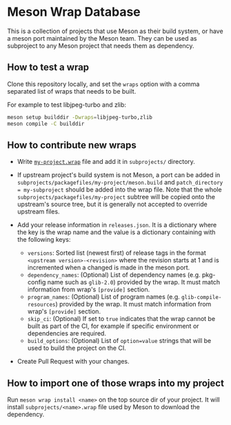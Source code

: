 # Meson Wrap Database

This is a collection of projects that use Meson as their build system, or have
a meson port maintained by the Meson team. They can be used as subproject to
any Meson project that needs them as dependency.

## How to test a wrap

Clone this repository locally, and set the `wraps` option with a comma separated
list of wraps that needs to be built.

For example to test libjpeg-turbo and zlib:
```sh
meson setup builddir -Dwraps=libjpeg-turbo,zlib
meson compile -C builddir
```

## How to contribute new wraps

- Write [`my-project.wrap`](https://mesonbuild.com/Wrap-dependency-system-manual.html)
  file and add it in `subprojects/` directory.

- If upstream project's build system is not Meson, a port can be added in
  `subprojects/packagefiles/my-project/meson.build` and
  `patch_directory = my-subproject` should be added into the wrap file.
  Note that the whole `subprojects/packagefiles/my-project` subtree will be
  copied onto the upstream's source tree, but it is generally not accepted to
  override upstream files.

- Add your release information in `releases.json`. It is a dictionary where the
  key is the wrap name and the value is a dictionary containing with the following
  keys:
  - `versions`: Sorted list (newest first) of release tags in the format
    `<upstream version>-<revision>` where the revision starts at 1 and is
    incremented when a changed is made in the meson port.
  - `dependency_names`: (Optional) List of dependency names (e.g. pkg-config name
    such as `glib-2.0`) provided by the wrap. It must match information from wrap's
    `[provide]` section.
  - `program_names`: (Optional) List of program names (e.g. `glib-compile-resources`)
    provided by the wrap. It must match information from wrap's `[provide]` section.
  - `skip_ci`: (Optional) If set to `true` indicates that the wrap cannot be built
    as part of the CI, for example if specific environment or dependencies are
    required.
  - `build_options`: (Optional) List of `option=value` strings that will be used
    to build the project on the CI.

- Create Pull Request with your changes.

## How to import one of those wraps into my project

Run `meson wrap install <name>` on the top source dir of your project. It
will install `subprojects/<name>.wrap` file used by Meson to download the
dependency.
